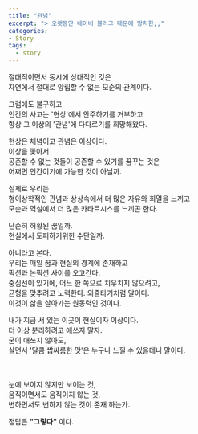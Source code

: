 ```yaml
---
title: "관념"
excerpt: "> 오랫동안 네이버 블러그 대문에 방치한;;"
categories:
- Story
tags:
  - story
---
```


절대적이면서 동시에 상대적인 것은  
자연에서 절대로 양립할 수 없는 모순의 관계이다.  
  
그럼에도 불구하고  
인간의 사고는 '현상'에서 안주하기를 거부하고  
항상 그 이상의 '관념'에 다다르기를 희망해왔다.  
  
현상은 체념이고 관념은 이상이다.  
이상을 쫓아서  
공존할 수 없는 것들이 공존할 수 있기를 꿈꾸는 것은  
어쩌면 인간이기에 가능한 것이 아닐까.  
  
실제로 우리는  
형이상학적인 관념과 상상속에서 더 많은 자유와 희열을 느끼고  
모순과 역설에서 더 많은 카타르시스를 느끼곤 한다.  
  
단순히 허황된 꿈일까.  
현실에서 도피하기위한 수단일까.  
  
아니라고 본다.  
우리는 매일 꿈과 현실의 경계에 존재하고  
픽션과 논픽션 사이를 오고간다.  
중심선이 있기에, 어느 한 쪽으로 치우치지 않으려고,  
균형을 맞추려고 노력한다. 외줄타기처럼 말이다.  
이것이 삶을 살아가는 원동력인 것이다.  
  
내가 지금 서 있는 이곳이 현실이자 이상이다.  
더 이상 분리하려고 애쓰지 말자.  
굳이 애쓰지 않아도,  
살면서 '달콤 쌉싸름한 맛'은 누구나 느낄 수 있을테니 말이다.  

<br><br>
눈에 보이지 않지만 보이는 것,  
움직이면서도 움직이지 않는 것,  
변하면서도 변하지 않는 것이 존재 하는가.  
  
정답은 **"그렇다"** 이다.